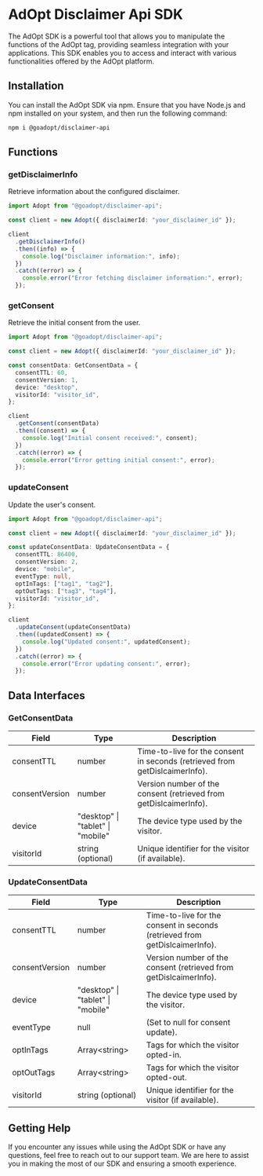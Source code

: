 # AdOpt Disclaimer Api SDK

The AdOpt SDK is a powerful tool that allows you to manipulate the functions of the AdOpt tag, providing seamless integration with your applications. This SDK enables you to access and interact with various functionalities offered by the AdOpt platform.

## Installation

You can install the AdOpt SDK via npm. Ensure that you have Node.js and npm installed on your system, and then run the following command:

```bash
npm i @goadopt/disclaimer-api
```

## Functions

### getDisclaimerInfo

Retrieve information about the configured disclaimer.

```typescript
import Adopt from "@goadopt/disclaimer-api";

const client = new Adopt({ disclaimerId: "your_disclaimer_id" });

client
  .getDisclaimerInfo()
  .then((info) => {
    console.log("Disclaimer information:", info);
  })
  .catch((error) => {
    console.error("Error fetching disclaimer information:", error);
  });
```

### getConsent

Retrieve the initial consent from the user.

```typescript
import Adopt from "@goadopt/disclaimer-api";

const client = new Adopt({ disclaimerId: "your_disclaimer_id" });

const consentData: GetConsentData = {
  consentTTL: 60,
  consentVersion: 1,
  device: "desktop",
  visitorId: "visitor_id",
};

client
  .getConsent(consentData)
  .then((consent) => {
    console.log("Initial consent received:", consent);
  })
  .catch((error) => {
    console.error("Error getting initial consent:", error);
  });
```

### updateConsent

Update the user's consent.

```typescript
import Adopt from "@goadopt/disclaimer-api";

const client = new Adopt({ disclaimerId: "your_disclaimer_id" });

const updateConsentData: UpdateConsentData = {
  consentTTL: 86400,
  consentVersion: 2,
  device: "mobile",
  eventType: null,
  optInTags: ["tag1", "tag2"],
  optOutTags: ["tag3", "tag4"],
  visitorId: "visitor_id",
};

client
  .updateConsent(updateConsentData)
  .then((updatedConsent) => {
    console.log("Updated consent:", updatedConsent);
  })
  .catch((error) => {
    console.error("Error updating consent:", error);
  });
```

## Data Interfaces

### GetConsentData

| Field          | Type                              | Description                                                                 |
| -------------- | --------------------------------- | --------------------------------------------------------------------------- |
| consentTTL     | number                            | Time-to-live for the consent in seconds (retrieved from getDislcaimerInfo). |
| consentVersion | number                            | Version number of the consent (retrieved from getDislcaimerInfo).           |
| device         | "desktop" \| "tablet" \| "mobile" | The device type used by the visitor.                                        |
| visitorId      | string (optional)                 | Unique identifier for the visitor (if available).                           |

### UpdateConsentData

| Field          | Type                              | Description                                                                 |
| -------------- | --------------------------------- | --------------------------------------------------------------------------- |
| consentTTL     | number                            | Time-to-live for the consent in seconds (retrieved from getDislcaimerInfo). |
| consentVersion | number                            | Version number of the consent (retrieved from getDislcaimerInfo).           |
| device         | "desktop" \| "tablet" \| "mobile" | The device type used by the visitor.                                        |
| eventType      | null                              | (Set to null for consent update).                                           |
| optInTags      | Array\<string>                    | Tags for which the visitor opted-in.                                        |
| optOutTags     | Array\<string>                    | Tags for which the visitor opted-out.                                       |
| visitorId      | string (optional)                 | Unique identifier for the visitor (if available).                           |

## Getting Help

If you encounter any issues while using the AdOpt SDK or have any questions, feel free to reach out to our support team. We are here to assist you in making the most of our SDK and ensuring a smooth experience.

